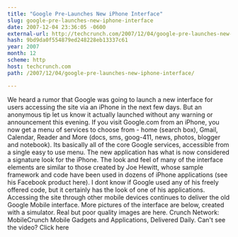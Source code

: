 ```yaml
---
title: "Google Pre-Launches New iPhone Interface"
slug: google-pre-launches-new-iphone-interface
date: 2007-12-04 23:36:05 -0600
external-url: http://techcrunch.com/2007/12/04/google-pre-launches-new-iphone-interface/
hash: 9bd9da0f554879ed248228eb13337c61
year: 2007
month: 12
scheme: http
host: techcrunch.com
path: /2007/12/04/google-pre-launches-new-iphone-interface/

---
```


We heard a rumor that Google was going to launch a new interface for users accessing the site via an iPhone in the next few days. But an anonymous tip let us know it actually launched without any warning or announcement this evening.   If you visit Google.com from an iPhone, you now get a menu of services to choose from - home (search box), Gmail, Calendar, Reader and More (docs, sms, goog-411, news, photos, blogger and notebook). Its basically all of the core Google services, accessible from a single easy to use menu.  The new application has what is now considered a signature look for the iPhone. The look and feel of many of the interface elements are similar to those created by Joe Hewitt, whose sample framework and code have been used in dozens of iPhone applications (see his Facebook product here). I dont know if Google used any of his freely offered code, but it certainly has the look of one of his applications.   Accessing the site through other mobile devices continues to deliver the old Google Mobile interface.  More pictures of the interface are below, created with a simulator. Real but poor quality images are here.       Crunch Network:  MobileCrunch Mobile Gadgets and Applications, Delivered Daily.                                                                Can't see the video? Click here
